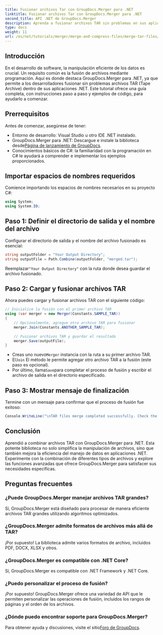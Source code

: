 ```yaml
---
title: Fusionar archivos Tar con GroupDocs.Merger para .NET
linktitle: Fusionar archivos Tar con GroupDocs.Merger para .NET
second_title: API .NET de GroupDocs.Merger
description: Aprenda a fusionar archivos TAR sin problemas en sus aplicaciones .NET mediante GroupDocs.Merger. Este tutorial ofrece un enfoque integral, paso a paso, con un ejemplo de código.
type: docs
weight: 11
url: /es/net/tutorials/merger/merge-and-compress-files/merge-tar-files/
---
```

## Introducción

En el desarrollo de software, la manipulación eficiente de los datos es crucial. Un requisito común es la fusión de archivos mediante programación. Aquí es donde destaca GroupDocs.Merger para .NET, ya que permite a los desarrolladores fusionar sin problemas archivos TAR (Tape Archive) dentro de sus aplicaciones .NET. Este tutorial ofrece una guía completa, con instrucciones paso a paso y ejemplos de código, para ayudarlo a comenzar.

## Prerrequisitos

Antes de comenzar, asegúrese de tener:

- Entorno de desarrollo: Visual Studio u otro IDE .NET instalado.
-  GroupDocs.Merger para .NET: Descargue e instale la biblioteca desde[Página de lanzamiento de GroupDocs](https://releases.groupdocs.com/merger/net/).
- Conocimientos básicos de C#: la familiaridad con la programación en C# le ayudará a comprender e implementar los ejemplos proporcionados.

## Importar espacios de nombres requeridos

Comience importando los espacios de nombres necesarios en su proyecto C#:

```csharp
using System;
using System.IO;
```

## Paso 1: Definir el directorio de salida y el nombre del archivo

Configurar el directorio de salida y el nombre del archivo fusionado es esencial:

```csharp
string outputFolder = "Your Output Directory";
string outputFile = Path.Combine(outputFolder, "merged.tar");
```

 Reemplazar`"Your Output Directory"` con la ruta donde desea guardar el archivo fusionado.

## Paso 2: Cargar y fusionar archivos TAR

Ahora puedes cargar y fusionar archivos TAR con el siguiente código:

```csharp
// Inicialice la fusión con el primer archivo TAR
using (var merger = new Merger(Constants.SAMPLE_TAR))
{
    // Opcionalmente, agregue otro archivo TAR para fusionar
    merger.Join(Constants.ANOTHER_SAMPLE_TAR);
    
    // Fusionar archivos TAR y guardar el resultado
    merger.Save(outputFile);
}
```

-  Creas uno nuevo`Merger` instancia con la ruta a su primer archivo TAR.
-  El`Join` El método le permite agregar otro archivo TAR a la fusión (este paso es opcional).
-  Por último, llama`Save`para completar el proceso de fusión y escribir el archivo de salida en el directorio especificado.

## Paso 3: Mostrar mensaje de finalización

Termine con un mensaje para confirmar que el proceso de fusión fue exitoso:

```csharp
Console.WriteLine("\nTAR files merge completed successfully. Check the output in {0}", outputFolder);
```

## Conclusión

Aprendió a combinar archivos TAR con GroupDocs.Merger para .NET. Esta potente biblioteca no solo simplifica la manipulación de archivos, sino que también mejora la eficiencia del manejo de datos en aplicaciones .NET. Experimente con la combinación de diferentes tipos de archivos y explore las funciones avanzadas que ofrece GroupDocs.Merger para satisfacer sus necesidades específicas.

## Preguntas frecuentes

### ¿Puede GroupDocs.Merger manejar archivos TAR grandes?
Sí, GroupDocs.Merger está diseñado para procesar de manera eficiente archivos TAR grandes utilizando algoritmos optimizados.

### ¿GroupDocs.Merger admite formatos de archivos más allá de TAR?
¡Por supuesto! La biblioteca admite varios formatos de archivo, incluidos PDF, DOCX, XLSX y otros.

### ¿GroupDocs.Merger es compatible con .NET Core?
Sí, GroupDocs.Merger es compatible con .NET Framework y .NET Core.

### ¿Puedo personalizar el proceso de fusión?
¡Por supuesto! GroupDocs.Merger ofrece una variedad de API que le permiten personalizar las operaciones de fusión, incluidos los rangos de páginas y el orden de los archivos.

### ¿Dónde puedo encontrar soporte para GroupDocs.Merger?
 Para obtener ayuda y discusiones, visite el sitio[Foro de GroupDocs](https://forum.groupdocs.com/c/merger/32).